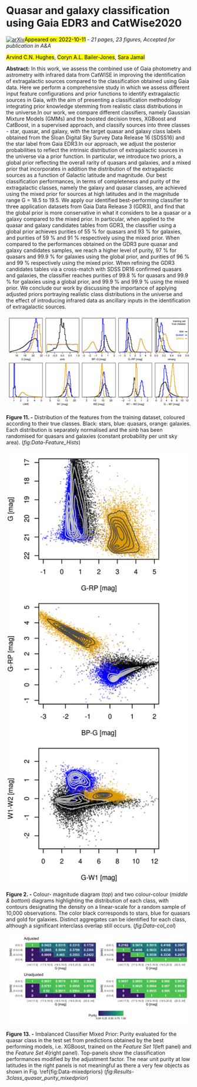 <div class="macros" style="visibility:hidden;">
$\newcommand{\ensuremath}{}$
$\newcommand{\xspace}{}$
$\newcommand{\object}[1]{\texttt{#1}}$
$\newcommand{\farcs}{{.}''}$
$\newcommand{\farcm}{{.}'}$
$\newcommand{\arcsec}{''}$
$\newcommand{\arcmin}{'}$
$\newcommand{\ion}[2]{#1#2}$
$\newcommand{\textsc}[1]{\textrm{#1}}$
$\newcommand{\hl}[1]{\textrm{#1}}$
$\newcommand{\nodata}{ ~\cdots~ }$</div>

<div class="macros" style="visibility:hidden;">
$\newcommand{\ensuremath}{}$
$\newcommand{\xspace}{}$
$\newcommand{\object}[1]{\texttt{#1}}$
$\newcommand{\farcs}{{.}''}$
$\newcommand{\farcm}{{.}'}$
$\newcommand{\arcsec}{''}$
$\newcommand{\arcmin}{'}$
$\newcommand{\ion}[2]{#1#2}$
$\newcommand{\textsc}[1]{\textrm{#1}}$
$\newcommand{\hl}[1]{\textrm{#1}}$
$\newcommand{\nodata}{ ~\cdots~ }$</div>



<div id="title">

# Quasar and galaxy classification using Gaia EDR3 and CatWise2020

</div>
<div id="comments">

[![arXiv](https://img.shields.io/badge/arXiv-2210.05505-b31b1b.svg)](https://arxiv.org/abs/2210.05505)<mark>Appeared on: 2022-10-11</mark> - _21 pages, 23 figures, Accepted for publication in A&A_

</div>
<div id="authors">

<mark>Arvind C.N. Hughes</mark>, <mark>Coryn A.L. Bailer-Jones</mark>, <mark>Sara Jamal</mark>

</div>
<div id="abstract">

**Abstract:** In this work, we assess the combined use of Gaia photometry and astrometry with infrared data from CatWISE in improving the identification of extragalactic sources compared to the classification obtained using Gaia data. Here we perform a comprehensive study in which we assess different input feature configurations and prior functions to identify extragalactic sources in Gaia, with the aim of presenting a classification methodology integrating prior knowledge stemming from realistic class distributions in the universe.In our work, we compare different classifiers, namely Gaussian Mixture Models (GMMs) and the boosted decision trees, XGBoost and CatBoost, in a supervised approach, and classify sources into three classes - star, quasar, and galaxy, with the target quasar and galaxy class labels obtained from the Sloan Digital Sky Survey Data Release 16 (SDSS16) and the star label from Gaia EDR3.In our approach, we adjust the posterior probabilities to reflect the intrinsic distribution of extragalactic sources in the universe via a prior function. In particular, we introduce two priors, a global prior reflecting the overall rarity of quasars and galaxies, and a mixed prior that incorporates in addition the distribution of the extragalactic sources as a function of Galactic latitude and magnitude.   Our best classification performances, in terms of completeness and purity of the extragalactic classes, namely the galaxy and quasar classes, are achieved using the mixed prior for sources at high latitudes and in the magnitude range G = 18.5 to 19.5.   We apply our identified best-performing classifier to three application datasets from Gaia Data Release 3 (GDR3), and find that the global prior is more conservative in what it considers to be a quasar or a galaxy compared to the mixed prior.   In particular, when applied to the quasar and galaxy candidates tables from GDR3, the classifier using a global prior achieves purities of 55 \% for quasars and 93 \% for galaxies, and purities of 59 \% and 91 \% respectively using the mixed prior.   When compared to the  performances obtained on the GDR3 pure quasar and galaxy candidates samples, we reach a higher level of purity, 97 \% for quasars and 99.9 \% for galaxies using the global prior, and purities of 96 \% and 99 \% respectively using the mixed prior.   When refining the GDR3 candidates tables via a cross-match with SDSS DR16 confirmed quasars and galaxies, the classifier reaches purities of 99.8 \% for quasars and 99.9 \% for galaxies using a global prior, and 99.9 \% and 99.9 \% using the mixed prior.   We conclude our work by discussing the importance of applying adjusted priors portraying realistic class distributions in the universe and the effect of introducing infrared data as ancillary inputs in the identification of extragalactic sources.

</div>

<div id="div_fig1">

<img src="tmp_2210.05505/./Plots/Figure2-any_all_featurehist_UWE_w1-w2.png" alt="Fig11" width="100%"/>

**Figure 11. -** Distribution of the features from the training dataset, coloured according to their true classes. Black: stars, blue: quasars, orange: galaxies. Each distribution is separately normalised and the $sin b$ has been randomised for quasars and galaxies (constant probability
per unit sky area). (*fig:Data-Feature_Hists*)

</div>
<div id="div_fig2">

<img src="tmp_2210.05505/./Plots/Figure3-col_col_diagrams.png" alt="Fig2" width="100%"/>

**Figure 2. -** Colour- magnitude diagram (_top_) and two colour-colour (_middle \& bottom_) diagrams highlighting the distribution of each class, with contours designating the density on a linear-scale for a random sample of 10,000 observations. The color black corresponds to stars, blue for quasars and gold for galaxies. Distinct aggregates can be identified for each class, although a significant interclass overlap still occurs. (*fig:Data-col_col*)

</div>
<div id="div_fig3">

<img src="tmp_2210.05505/./Plots/Figure6-3class_quasar_purity_mixedprior.png" alt="Fig13" width="100%"/>

**Figure 13. -** Imbalanced Classifier Mixed Prior: Purity evaluated for the quasar class in the test set from predictions obtained by the best performing models, i.e. XGBoost, trained on the _Feature Set 1_(left panel) and the _Feature Set 4_(right panel).
Top-panels show the classification performances modified by the adjustment factor. The near unit purity at low latitudes in the right panels is not meaningful as there a very few objects as shown in Fig. \ref{fig:Data-mixedpriors} (*fig:Results-3class_quasar_purity_mixedprior*)

</div>